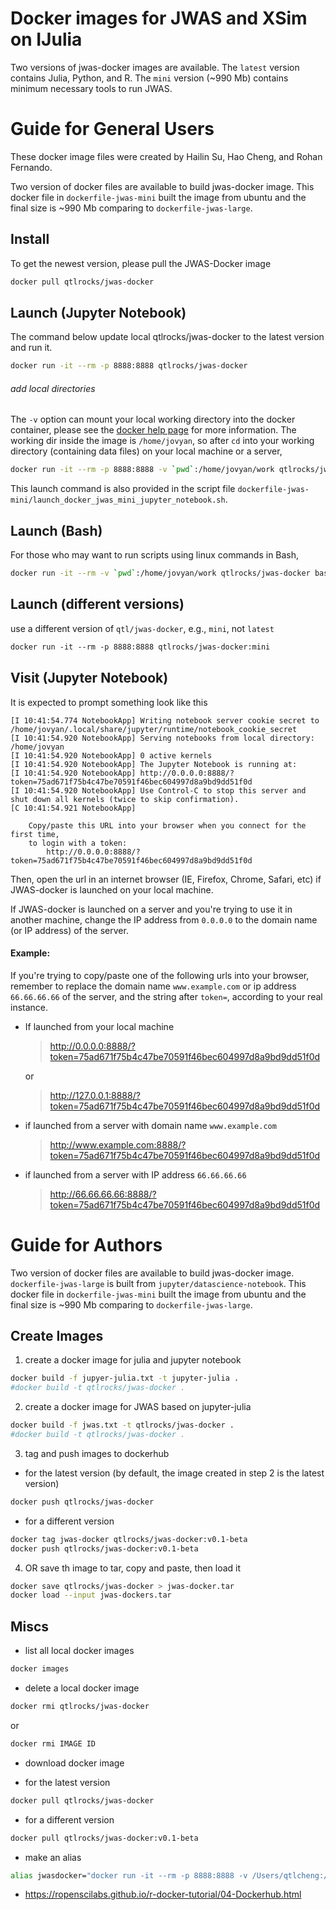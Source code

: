 # Docker images for JWAS and XSim on IJulia

Two versions of jwas-docker images are available. The `latest` version contains Julia, Python, and R. The `mini` version (~990 Mb) contains minimum necessary tools to run JWAS. 

# Guide for General Users

These docker image files were created by Hailin Su, Hao Cheng, and Rohan Fernando.

Two version of docker files are available to build jwas-docker image. This docker file in `dockerfile-jwas-mini` built the image from ubuntu and the final size is ~990 Mb comparing to `dockerfile-jwas-large`.

## Install
To get the newest version, please pull the JWAS-Docker image
```bash
docker pull qtlrocks/jwas-docker
```

## Launch (Jupyter Notebook)

The command below update local qtlrocks/jwas-docker to the latest version and run it.

```bash
docker run -it --rm -p 8888:8888 qtlrocks/jwas-docker
```

###### add local directories    
The `-v` option can mount your local working directory into the docker container, please see the [docker help page](https://docs.docker.com/engine/reference/commandline/run/#mount-volume--v---read-only) for more information. The working dir inside the image is `/home/jovyan`, so after `cd` into your working directory (containing data files) on your local machine or a server,

```bash
docker run -it --rm -p 8888:8888 -v `pwd`:/home/jovyan/work qtlrocks/jwas-docker
```

This launch command is also provided in the script file `dockerfile-jwas-mini/launch_docker_jwas_mini_jupyter_notebook.sh`.

## Launch (Bash)
For those who may want to run scripts using linux commands in Bash,
```bash
docker run -it --rm -v `pwd`:/home/jovyan/work qtlrocks/jwas-docker bash
```

## Launch (different versions)
use a different version of `qtl/jwas-docker`, e.g., `mini`, not `latest`

```dockerfile
docker run -it --rm -p 8888:8888 qtlrocks/jwas-docker:mini
```


## Visit (Jupyter Notebook)
It is expected to prompt something look like this

```
[I 10:41:54.774 NotebookApp] Writing notebook server cookie secret to /home/jovyan/.local/share/jupyter/runtime/notebook_cookie_secret
[I 10:41:54.920 NotebookApp] Serving notebooks from local directory: /home/jovyan
[I 10:41:54.920 NotebookApp] 0 active kernels
[I 10:41:54.920 NotebookApp] The Jupyter Notebook is running at:
[I 10:41:54.920 NotebookApp] http://0.0.0.0:8888/?token=75ad671f75b4c47be70591f46bec604997d8a9bd9dd51f0d
[I 10:41:54.920 NotebookApp] Use Control-C to stop this server and shut down all kernels (twice to skip confirmation).
[C 10:41:54.921 NotebookApp]

    Copy/paste this URL into your browser when you connect for the first time,
    to login with a token:
        http://0.0.0.0:8888/?token=75ad671f75b4c47be70591f46bec604997d8a9bd9dd51f0d
```

Then, open the url in an internet browser (IE, Firefox, Chrome, Safari, etc) if JWAS-docker is launched on your local machine.

If JWAS-docker is launched on a server and you're trying to use it in another machine, change the IP address from `0.0.0.0` to the domain name (or IP address) of the server.

#### Example:

If you're trying to copy/paste one of the following urls into your browser, remember to replace the domain name `www.example.com` or ip address `66.66.66.66` of the server, and the string after `token=`, according to your real instance.

- If launched from your local machine
  >http://0.0.0.0:8888/?token=75ad671f75b4c47be70591f46bec604997d8a9bd9dd51f0d

  or

  >http://127.0.0.1:8888/?token=75ad671f75b4c47be70591f46bec604997d8a9bd9dd51f0d

- if launched from a server with domain name `www.example.com`
    >http://www.example.com:8888/?token=75ad671f75b4c47be70591f46bec604997d8a9bd9dd51f0d

- if launched from a server with IP address `66.66.66.66`
    >http://66.66.66.66:8888/?token=75ad671f75b4c47be70591f46bec604997d8a9bd9dd51f0d


# Guide for Authors

Two version of docker files are available to build jwas-docker image. `dockerfile-jwas-large` is built from `jupyter/datascience-notebook`. This docker file in `dockerfile-jwas-mini` built the image from ubuntu and the final size is ~990 Mb comparing to `dockerfile-jwas-large`.

## Create Images

1. create a docker image for julia and jupyter notebook
```bash
docker build -f jupyer-julia.txt -t jupyter-julia .
#docker build -t qtlrocks/jwas-docker .
```

2. create a docker image for JWAS based on jupyter-julia
```bash
docker build -f jwas.txt -t qtlrocks/jwas-docker .
#docker build -t qtlrocks/jwas-docker .
```

3. tag and push images to dockerhub

* for the latest version (by default, the image created in step 2 is the latest version)
```bash
docker push qtlrocks/jwas-docker
```
* for a different version
```bash
docker tag jwas-docker qtlrocks/jwas-docker:v0.1-beta
docker push qtlrocks/jwas-docker:v0.1-beta
```

4. OR save th image to tar, copy and paste, then load it
```bash
docker save qtlrocks/jwas-docker > jwas-docker.tar
docker load --input jwas-dockers.tar
```

## Miscs

* list all local docker images

```bash
docker images
```

* delete a local docker image

```bash
docker rmi qtlrocks/jwas-docker
```

or

```bash
docker rmi IMAGE ID
```

* download docker image

* for the latest version

```bash
docker pull qtlrocks/jwas-docker
```

* for a different version

```bash
docker pull qtlrocks/jwas-docker:v0.1-beta
```

* make an alias

```bash
alias jwasdocker="docker run -it --rm -p 8888:8888 -v /Users/qtlcheng:/home/jovyan/qtlcheng qtlrocks/jwas-docker"
```

* https://ropenscilabs.github.io/r-docker-tutorial/04-Dockerhub.html
